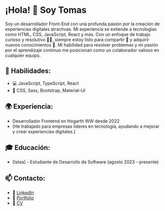 # ¡Hola! 👋 Soy Tomas

Soy un desarrollador Front-End con una profunda pasión por la creación de experiencias digitales atractivas. Mi experiencia se extiende a tecnologías como HTML, CSS, JavaScript, React y más. Con un enfoque de trabajo curioso y resolutivo 🕵️‍♂️, siempre estoy listo para compartir 🤲 y adquirir nuevos conocimientos 🧠. Mi habilidad para resolver problemas y mi pasión por el aprendizaje continuo me posicionan como un colaborador valioso en cualquier equipo.


## 🧠 Habilidades:

- 💻 JavaScript, TypeScript, React
- 🎨 CSS, Sass, Bootstrap, Material-UI

## 🌍 Experiencia:

- Desarrollador Frontend en Hogarth WW desde 2022
- [He trabajado para empresas líderes en tecnología, ayudando a mejorar y crear experiencias digitales.] 

## 🎓 Educación:

- [Istea] - Estudiante de Desarrollo de Software (agosto 2023 - presente)

## 📫 Contacto:

- 📧 [LinkedIn](https://www.linkedin.com/in/tomas-garbarino/) 
- 💼 [Portfolio](https://tomas-garbarino.vercel.app/)
- 📜 [CV](https://drive.google.com/file/d/1EJsvNLVnxRatuMBx7dJxIop4q_S8BBRT/view)
